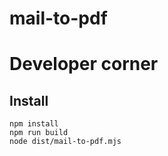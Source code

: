 # mail-to-pdf

# Developer corner

## Install

```
npm install
npm run build
node dist/mail-to-pdf.mjs
```
